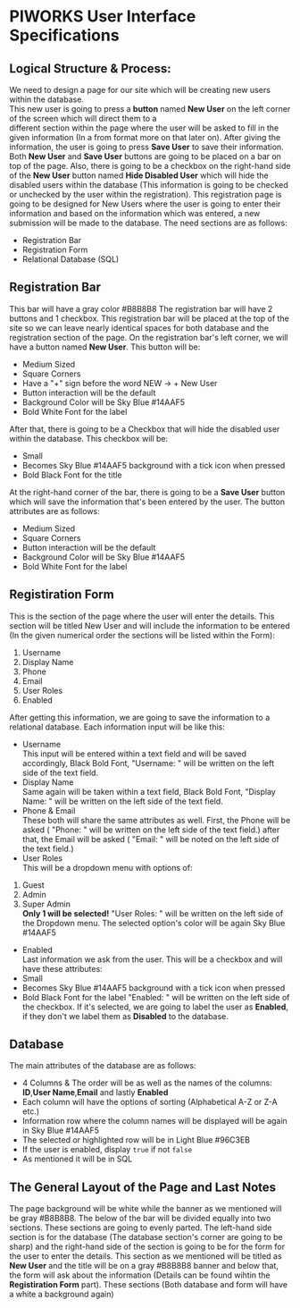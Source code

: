 # PIWORKS User Interface Specifications
## Logical Structure & Process:
We need to design a page for our site which will be creating new users within the database.  
This new user is going to press a **button** named **New User** on the left corner of the screen which will direct them to a  
different section within the page where the user will be asked to fill in the given information (In a from format more on that later on). After giving the information, the user is going to press **Save User** to save their information. Both **New User** and **Save User** buttons are going to be placed on a bar on top of the page. Also, there is going to be a checkbox on the right-hand side of the **New User** button named **Hide Disabled User** which will hide the disabled users within the database (This information is going to be checked or unchecked by the user within the registration).
This registration page is going to be designed for New Users where the user is going to enter their information and based on the information which was entered, 
a new submission will be made to the database.
The need sections are as follows:
* Registration Bar
* Registration Form
* Relational Database (SQL)

## Registration Bar
This bar will have a gray color #B8B8B8
The registration bar will have 2 buttons and 1 checkbox. This registration bar will be placed at the top of the site so we can leave nearly identical spaces for both database and the registration section of the page. On the registration bar's left corner, we will have a button named **New User**. This button will be:
* Medium Sized
* Square Corners
* Have a "+" sign before the word NEW -> + New User
* Button interaction will be the default
* Background Color will be Sky Blue #14AAF5
* Bold White Font for the label

After that, there is going to be a Checkbox that will hide the disabled user within the database. This checkbox will be:
* Small
* Becomes Sky Blue #14AAF5 background with a tick icon when pressed
* Bold Black Font for the title

At the right-hand corner of the bar, there is going to be a **Save User** button which will save the information that's been entered by the user. The button attributes are as follows:
* Medium Sized
* Square Corners
* Button interaction will be the default
* Background Color will be Sky Blue #14AAF5
* Bold White Font for the label

## Registiration Form
This is the section of the page where the user will enter the details. This section will be titled New User and will include the information to be entered (In the given numerical order the sections will be listed within the Form):
1) Username
2) Display Name
3) Phone
4) Email
5) User Roles
6) Enabled

After getting this information, we are going to save the information to a relational database. Each information input will be like this:
* Username  
This input will be entered within a text field and will be saved accordingly, Black Bold Font, "Username: " will be written on the left side of the text field.
* Display Name  
Same again will be taken within a text field, Black Bold Font, "Display Name: " will be written on the left side of the text field.
* Phone & Email  
These both will share the same attributes as well. First, the Phone will be asked ( "Phone: " will be written on the left side of the text field.) after that, the Email will be asked ( "Email: " will be noted on the left side of the text field.)
* User Roles  
This will be a dropdown menu with options of:
1) Guest
2) Admin
3) Super Admin  
**Only 1 will be selected!**
"User Roles: " will be written on the left side of the Dropdown menu.
The selected option's color will be again Sky Blue #14AAF5
* Enabled  
Last information we ask from the user. This will be a checkbox and will have these attributes:
* Small
* Becomes Sky Blue #14AAF5 background with a tick icon when pressed
* Bold Black Font for the label
"Enabled: " will be written on the left side of the checkbox.
If it's selected, we are going to label the user as **Enabled**, if they don't we label them as **Disabled** to the database.

## Database
The main attributes of the database are as follows:
* 4 Columns & The order will be as well as the names of the columns: **ID**,**User Name**,**Email** and lastly **Enabled**
* Each column will have the options of sorting (Alphabetical A-Z or Z-A etc.)
* Information row where the column names will be displayed will be again in Sky Blue #14AAF5
* The selected or highlighted row will be in Light Blue #96C3EB
* If the user is enabled, display ``` true ``` if not ``` false ```
* As mentioned it will be in SQL

## The General Layout of the Page and Last Notes
The page background will be white while the banner as we mentioned will be gray #B8B8B8. The below of the bar will be divided equally into two sections. These sections are going to evenly parted. The left-hand side section is for the database (The database section's corner are going to be sharp) and the right-hand side of the section is going to be for the form for the user to enter the details. This section as we mentioned will be titled as **New User** and the title will be on a gray #B8B8B8 banner and below that, the form will ask about the information (Details can be found wihtin the **Registiration Form** part). These sections (Both database and form will have a white a background again)
